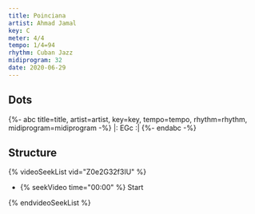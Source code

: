 ```yaml
---
title: Poinciana
artist: Ahmad Jamal
key: C
meter: 4/4
tempo: 1/4=94
rhythm: Cuban Jazz
midiprogram: 32
date: 2020-06-29
---
```


## Dots

<!-- prettier-ignore -->
{%- abc title=title, artist=artist, key=key, tempo=tempo, rhythm=rhythm, midiprogram=midiprogram -%}
|: EGc :|
{%- endabc -%}

## Structure

{% videoSeekList vid="Z0e2G32f3IU" %}

- {% seekVideo time="00:00" %} Start

{% endvideoSeekList %}
